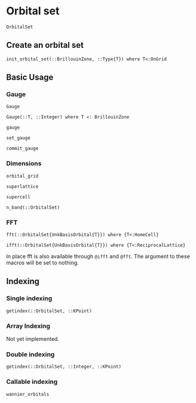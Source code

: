 # Orbital set

```@docs
OrbitalSet
```


## Create an orbital set

```@docs
init_orbital_set(::BrillouinZone, ::Type{T}) where T<:OnGrid
```

## Basic Usage
### Gauge

```@docs
Gauge
```

```@docs
Gauge(::T, ::Integer) where T <: BrillouinZone
```

```@docs
gauge
```

```@docs
set_gauge
```

```@docs
commit_gauge
```

### Dimensions

```@docs
orbital_grid
```

```@docs
superlattice
```

```@docs
supercell
```

```@docs
n_band(::OrbitalSet)
```

### FFT

```@docs
fft(::OrbitalSet{UnkBasisOrbital{T}}) where {T<:HomeCell}
```

```@docs
ifft(::OrbitalSet{UnkBasisOrbital{T}}) where {T<:ReciprocalLattice}
```

In place fft is also available through `@ifft` and `@fft`.
The argument to these macros will be set to nothing.

## Indexing

### Single indexing

```@docs
getindex(::OrbitalSet, ::KPoint)
```

### Array Indexing

Not yet implemented.

### Double indexing

```@docs
getindex(::OrbitalSet, ::Integer, ::KPoint)
```

### Callable indexing

```@docs
wannier_orbitals
```
